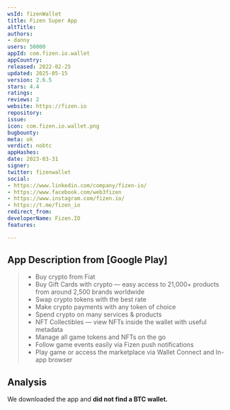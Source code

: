 ```yaml
---
wsId: fizenWallet
title: Fizen Super App
altTitle: 
authors:
- danny
users: 50000
appId: com.fizen.io.wallet
appCountry: 
released: 2022-02-25
updated: 2025-05-15
version: 2.6.5
stars: 4.4
ratings: 
reviews: 2
website: https://fizen.io
repository: 
issue: 
icon: com.fizen.io.wallet.png
bugbounty: 
meta: ok
verdict: nobtc
appHashes: 
date: 2023-03-31
signer: 
twitter: fizenwallet
social:
- https://www.linkedin.com/company/fizen-io/
- https://www.facebook.com/web3fizen
- https://www.instagram.com/fizen.io/
- https://t.me/fizen_io
redirect_from: 
developerName: Fizen.IO
features: 

---
```


## App Description from [Google Play]

> - Buy crypto from Fiat
> - Buy Gift Cards with crypto — easy access to 21,000+ products from around 2,500 brands worldwide
> - Swap crypto tokens with the best rate
> - Make crypto payments with any token of choice
> - Spend crypto on many services & products
> - NFT Collectibles — view NFTs inside the wallet with useful metadata
> - Manage all game tokens and NFTs on the go
> - Follow game events easily via Fizen push notifications
> - Play game or access the marketplace via Wallet Connect and In-app browser

## Analysis 

We downloaded the app and **did not find a BTC wallet.** 

